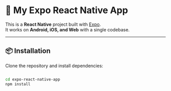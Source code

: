 # 🚀 My Expo React Native App

This is a **React Native** project built with [Expo](https://expo.dev).  
It works on **Android, iOS, and Web** with a single codebase.

---

## 📦 Installation

Clone the repository and install dependencies:

```bash

cd expo-react-native-app
npm install
